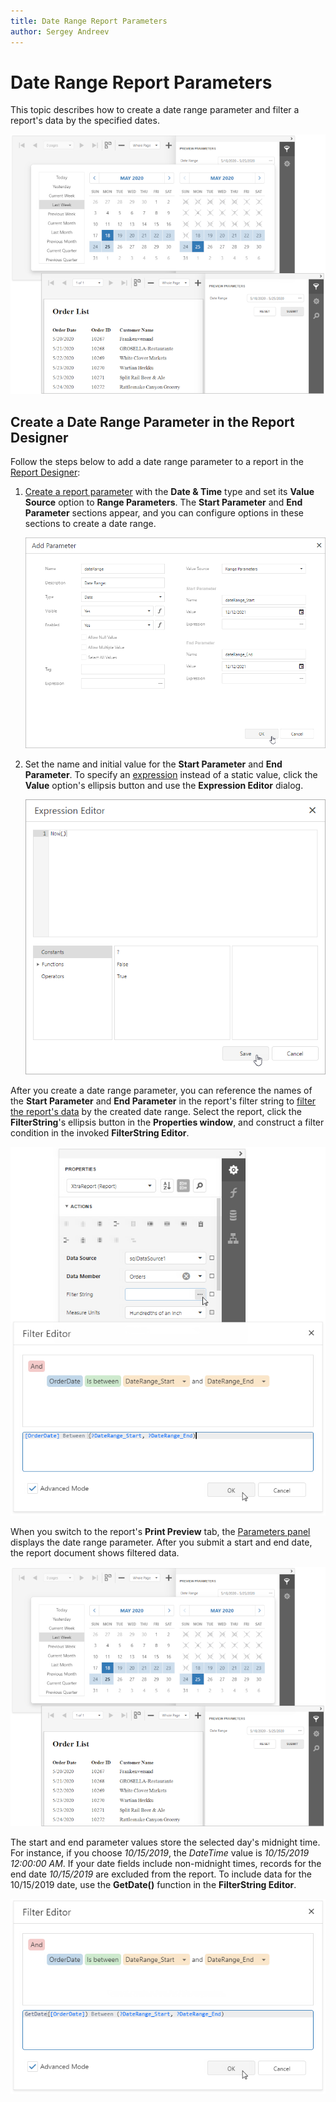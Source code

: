 ```yaml
---
title: Date Range Report Parameters
author: Sergey Andreev
---
```


# Date Range Report Parameters

This topic describes how to create a date range parameter and filter a report's data by the specified dates.

![A date range parameter's editor in Preview](../../../images/eurd-web-date-ranges-parameters-panel.png)

## Create a Date Range Parameter in the Report Designer

Follow the steps below to add a date range parameter to a report in the [Report Designer](../first-look-at-the-report-designer.md):

1. [Create a report parameter](create-a-report-parameter.md) with the **Date & Time** type and set its **Value Source** option to **Range Parameters**. The **Start Parameter** and **End Parameter** sections appear, and you can configure options in these sections to create a date range.

    ![add-parameter-dialog](../../../images/use-date-ranges-design-add-param-dialog.png)

2. Set the name and initial value for the **Start Parameter** and **End Parameter**. To specify an [expression](../use-expressions.md) instead of a static value, click the **Value** option's ellipsis button and use the **Expression Editor** dialog.

    ![value-expression](../../../images/use-date-ranges-design-value-expression.png)

After you create a date range parameter, you can reference the names of the **Start Parameter** and **End Parameter** in the report's filter string to [filter the report's data](../shape-report-data/filter-data/filter-data-at-the-report-level.md) by the created date range. Select the report, click the **FilterString**'s ellipsis button in the **Properties window**, and construct a filter condition in the invoked **FilterString Editor**.

![filterstring](../../../images/eurd-web-date-ranges-filterstring.png)

When you switch to the report's **Print Preview** tab, the [Parameters panel](parameters-panel.md) displays the date range parameter. After you submit a start and end date, the report document shows filtered data.

![A date range parameter's editor in Preview](../../../images/eurd-web-date-ranges-parameters-panel.png)

The start and end parameter values store the selected day's midnight time. For instance, if you choose _10/15/2019_, the *DateTime* value is _10/15/2019 12:00:00 AM_. If your date fields include non-midnight times, records for the end date _10/15/2019_ are excluded from the report. To include data for the 10/15/2019 date, use the **GetDate()** function in the **FilterString Editor**.  

![Filter String - GetDate](../../../images/eurd-web-date-ranges-filterstring-getdate.png)

